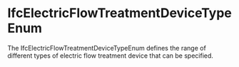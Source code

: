 IfcElectricFlowTreatmentDeviceTypeEnum
======================================

The IfcElectricFlowTreatmentDeviceTypeEnum defines the range of different types of electric flow treatment device that can be specified.
